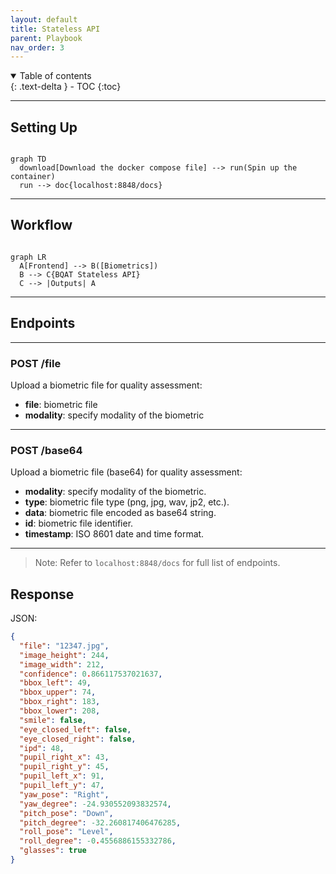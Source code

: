 ```yaml
---
layout: default
title: Stateless API
parent: Playbook
nav_order: 3
---
```


<details open markdown="block">
  <summary>
    Table of contents
  </summary>
  {: .text-delta }
- TOC
{:toc}
</details>

---
## Setting Up

``` mermaid

graph TD
  download[Download the docker compose file] --> run(Spin up the container)
  run --> doc{localhost:8848/docs}

```

---

## Workflow

``` mermaid

graph LR
  A[Frontend] --> B([Biometrics])
  B --> C{BQAT Stateless API}
  C --> |Outputs| A

```

---

## Endpoints

---

### POST /file

Upload a biometric file for quality assessment:

- **file**: biometric file
- **modality**: specify modality of the biometric

---

### POST /base64

Upload a biometric file (base64) for quality assessment:

- **modality**: specify modality of the biometric.
- **type**: biometric file type (png, jpg, wav, jp2, etc.).
- **data**: biometric file encoded as base64 string.
- **id**: biometric file identifier.
- **timestamp**: ISO 8601 date and time format.

---

> Note: Refer to `localhost:8848/docs` for full list of endpoints.

<!-- 

## Response

![Screenshot](../assets/images/statelessapi.png) -->

## Response

JSON:

``` JSON
{
  "file": "12347.jpg",
  "image_height": 244,
  "image_width": 212,
  "confidence": 0.866117537021637,
  "bbox_left": 49,
  "bbox_upper": 74,
  "bbox_right": 183,
  "bbox_lower": 208,
  "smile": false,
  "eye_closed_left": false,
  "eye_closed_right": false,
  "ipd": 48,
  "pupil_right_x": 43,
  "pupil_right_y": 45,
  "pupil_left_x": 91,
  "pupil_left_y": 47,
  "yaw_pose": "Right",
  "yaw_degree": -24.930552093832574,
  "pitch_pose": "Down",
  "pitch_degree": -32.260817406476285,
  "roll_pose": "Level",
  "roll_degree": -0.4556886155332786,
  "glasses": true
}
```